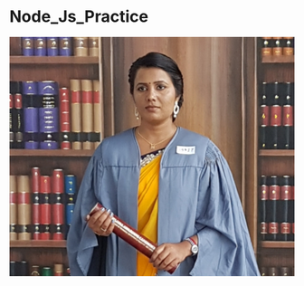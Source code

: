 # Node_Js_Practice

![mypic](https://github.com/Sujaany/Node_Js_Practice/blob/master/img/20181014_092459.jpg)
